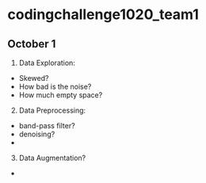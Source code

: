 # codingchallenge1020_team1

## October 1

1. Data Exploration:
- Skewed?
- How bad is the noise?
- How much empty space?

2. Data Preprocessing:
- band-pass filter?
- denoising?
- 

3. Data Augmentation?
- 
